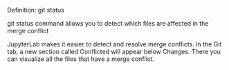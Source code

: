 Definition: git status

git status command allows you to detect which files are affected in the merge conflict

JupyterLab makes it easier to detect and resolve merge conflicts. In the Git tab, a new section called Conflicted will appear below Changes.
There you can visualize all the files that have a merge conflict.